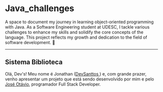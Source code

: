 <h1>
 Java_challenges
</h1>
 <p>
  A space to document my journey in learning object-oriented programming with Java. As a Software Engineering student at UDESC, I tackle various challenges to enhance my skills and solidify the core concepts of the language. This project reflects my growth and dedication to the field of software development. 🚀
 </p>
<hr>
<h2>
Sistema Biblioteca
</h2>
<p>
 Olá, Dev's! Meu nome é Jonathan (<a href="https://github.com/DevSanttos" target="_blank" rel+ "external">DevSanttos </a>) e, com grande prazer, venho apresentar um projeto que está sendo desenvolvido por mim e pelo <a href="https://github.com/Saigo0" target="_blank" rel="external">José Otávio</a>, programador Full Stack Developer.
</p>
 

